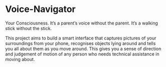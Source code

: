# Voice-Navigator
Your Consciousness.
It’s a parent’s voice without the parent.
It’s a walking stick without the stick.

This project aims to build a smart interface that captures pictures of your surroundings from your phone, 
recognises objects lying around and tells you all about them as you move around. 
This gives you a sense of direction and judgement of motion of any person who needs technical assistance in moving about.
